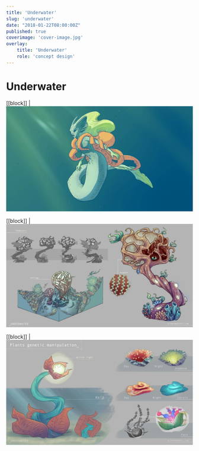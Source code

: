 ```yaml
---
title: 'Underwater'
slug: 'underwater'
date: "2018-01-22T08:00:00Z"
published: true
coverimage: 'cover-image.jpg'
overlay:
    title: 'Underwater'
    role: 'concept design'
---
```


# Underwater

[[block]]
| ![Mermaid](mermaid.jpg)

[[block]]
| ![Environment study 1](setting-presentation.jpg)

[[block]]
| ![Environment study 2](env-study-2-presentation.jpg)

<!--
[[block]]
| ![Mermaid detail](zoom.jpg) -->

